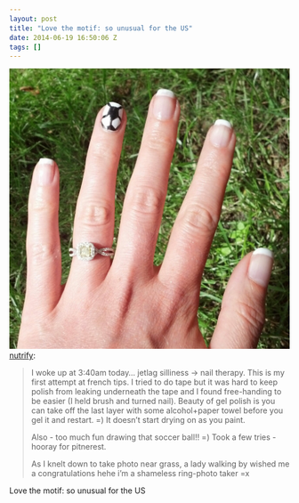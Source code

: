 ```yaml
---
layout: post
title: "Love the motif: so unusual for the US"
date: 2014-06-19 16:50:06 Z
tags: []
---
```

![](/media/2014/06/89271765629.jpg)
[nutrify](http://nutrify.tumblr.com/post/89263950916/i-woke-up-at-3-40am-today-jetlag-silliness):

> I woke up at 3:40am today… jetlag silliness -> nail therapy. This is my first attempt at french tips. I tried to do tape but it was hard to keep polish from leaking underneath the tape and I found free-handing to be easier (I held brush and turned nail). Beauty of gel polish is you can take off the last layer with some alcohol+paper towel before you gel it and restart. =) It doesn’t start drying on as you paint.
> 
> Also - too much fun drawing that soccer ball!! =) Took a few tries - hooray for pitnerest.
> 
> As I knelt down to take photo near grass, a lady walking by wished me a congratulations hehe i’m a shameless ring-photo taker =x

Love the motif: so unusual for the US
